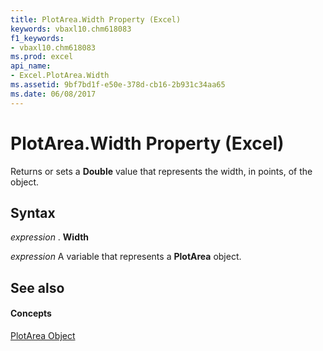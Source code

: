 ```yaml
---
title: PlotArea.Width Property (Excel)
keywords: vbaxl10.chm618083
f1_keywords:
- vbaxl10.chm618083
ms.prod: excel
api_name:
- Excel.PlotArea.Width
ms.assetid: 9bf7bd1f-e50e-378d-cb16-2b931c34aa65
ms.date: 06/08/2017
---
```



# PlotArea.Width Property (Excel)

Returns or sets a **Double** value that represents the width, in points, of the object.


## Syntax

 _expression_ . **Width**

 _expression_ A variable that represents a **PlotArea** object.


## See also


#### Concepts


[PlotArea Object](plotarea-object-excel.md)

